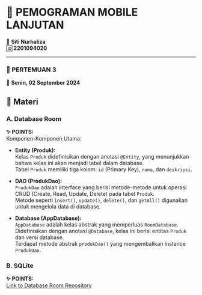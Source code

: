 # 📱 PEMOGRAMAN MOBILE LANJUTAN
👤 **Siti Nurhaliza**  
🆔 **2201094020**

---

### 🌟 PERTEMUAN 3 
📅 **Senin, 02 September 2024**

## 🎯 Materi

### A. Database Room
**✨ POINTS:**  
Komponen-Komponen Utama:

- **Entity (Produk):**  
  Kelas `Produk` didefinisikan dengan anotasi `@Entity`, yang menunjukkan bahwa kelas ini akan menjadi tabel dalam database.  
  Tabel `Produk` memiliki tiga kolom: `id` (Primary Key), `nama`, dan `deskripsi`.

- **DAO (ProdukDao):**  
  `ProdukDao` adalah interface yang berisi metode-metode untuk operasi CRUD (Create, Read, Update, Delete) pada tabel `Produk`.  
  Metode seperti `insert()`, `update()`, `delete()`, dan `getAll()` digunakan untuk mengelola data di database.

- **Database (AppDatabase):**  
  `AppDatabase` adalah kelas abstrak yang memperluas `RoomDatabase`. Didefinisikan dengan anotasi `@Database`, kelas ini berisi entitas `Produk` dan versi database.  
  Terdapat metode abstrak `produkDao()` yang mengembalikan instance `ProdukDao`.

### B. SQLite
**✨ POINTS:**  
[Link to Database Room Repository](https://github.com/siitinurhaliza/SQLite-2.git)

